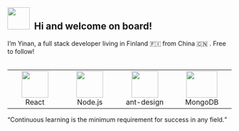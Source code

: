 <h2> <img src="https://emojis.slackmojis.com/emojis/images/1588315024/8823/hyperkitty.gif?1588315024" width="50" />&nbsp Hi and welcome on board!</h2>
I’m Yinan, a full stack developer living in Finland 🇫🇮 from China 🇨🇳 . Free to follow! 
<br />
<br />
<table>
  <tr>
    <td align="center" width="200">
      <img
        src="https://www.vectorlogo.zone/logos/reactjs/reactjs-icon.svg"
        width="60"
      />
      <br />
      React
    </td>
    <td align="center" width="200">
      <img
        src="https://www.vectorlogo.zone/logos/nodejs/nodejs-icon.svg"
        width="60"
      />
      <br />
      Node.js
    </td>
    <td align="center" width="200">
      <img
        src="https://avatars1.githubusercontent.com/u/12101536?s=200&v=4"
        width="60"
      />
      <br />
      ant-design
    </td>
    <td align="center" width="200">
      <img
        src="https://www.vectorlogo.zone/logos/mongodb/mongodb-ar21.svg"
        width="70" height="60"
      />
      <br />
      MongoDB
    </td>
  </tr>
</table>
<q>Continuous learning is the minimum requirement for success in any field.</q>

<!---
liyinan0501/liyinan0501 is a ✨ special ✨ repository because its `README.md` (this file) appears on your GitHub profile.
You can click the Preview link to take a look at your changes.
--->
